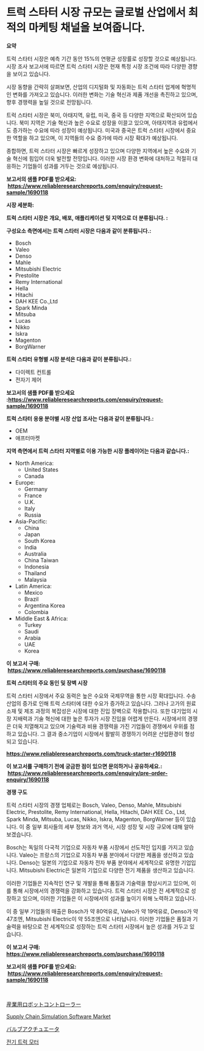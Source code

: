 <p><h1>트럭 스타터 시장 규모는 글로벌 산업에서 최적의 마케팅 채널을 보여줍니다.</h1></p><p><strong>요약</strong></p>
<p><p>트럭 스타터 시장은 예측 기간 동안 15%의 연평균 성장률로 성장할 것으로 예상됩니다. 시장 조사 보고서에 따르면 트럭 스타터 시장은 현재 특정 시장 조건에 따라 다양한 경향을 보이고 있습니다.</p><p>시장 동향을 간략히 살펴보면, 산업의 디지털화 및 자동화는 트럭 스타터 업계에 혁명적인 변화를 가져오고 있습니다. 이러한 변화는 기술 혁신과 제품 개선을 촉진하고 있으며, 향후 경쟁력을 높일 것으로 전망됩니다.</p><p>트럭 스타터 시장은 북미, 아태지역, 유럽, 미국, 중국 등 다양한 지역으로 확산되어 있습니다. 북미 지역은 기술 혁신과 높은 수요로 성장을 이끌고 있으며, 아태지역과 유럽에서도 증가하는 수요에 따라 성장이 예상됩니다. 미국과 중국은 트럭 스타터 시장에서 중요한 역할을 하고 있으며, 이 지역들의 수요 증가에 따라 시장 확대가 예상됩니다.</p><p>종합하면, 트럭 스타터 시장은 빠르게 성장하고 있으며 다양한 지역에서 높은 수요와 기술 혁신에 힘입어 더욱 발전할 전망입니다. 이러한 시장 환경 변화에 대처하고 적절히 대응하는 기업들이 성과를 거두는 것으로 예상됩니다.</p></p>
<p><strong>보고서의 샘플 PDF를 받으세요: &nbsp;<a href="https://www.reliableresearchreports.com/enquiry/request-sample/1690118">https://www.reliableresearchreports.com/enquiry/request-sample/1690118</a></strong></p>
<p><strong>시장 세분화:</strong></p>
<p><strong> 트럭 스타터 시장은 개요, 배포, 애플리케이션 및 지역으로 더 분류됩니다. :</strong></p>
<p><strong>구성요소 측면에서는 트럭 스타터 시장은 다음과 같이 분류됩니다.:</strong></p>
<p><ul><li>Bosch</li><li>Valeo</li><li>Denso</li><li>Mahle</li><li>Mitsubishi Electric</li><li>Prestolite</li><li>Remy International</li><li>Hella</li><li>Hitachi</li><li>DAH KEE Co.,Ltd</li><li>Spark Minda</li><li>Mitsuba</li><li>Lucas</li><li>Nikko</li><li>Iskra</li><li>Magenton</li><li>BorgWarner</li></ul></p>
<p><strong> 트럭 스타터 유형별 시장 분석은 다음과 같이 분류됩니다.:</strong></p>
<p><ul><li>다이렉트 컨트롤</li><li>전자기 제어</li></ul></p>
<p><strong>보고서의 샘플 PDF를 받으세요 :<a href="https://www.reliableresearchreports.com/enquiry/request-sample/1690118">https://www.reliableresearchreports.com/enquiry/request-sample/1690118</a></strong></p>
<p><strong> 트럭 스타터 응용 분야별 시장 산업 조사는 다음과 같이 분류됩니다.:</strong></p>
<p><ul><li>OEM</li><li>애프터마켓</li></ul></p>
<p><strong>지역 측면에서 트럭 스타터 지역별로 이용 가능한 시장 플레이어는 다음과 같습니다.:</strong></p>
<p><ul>
    <li>
        North America:
        <ul>
            <li>United States</li>
            <li>Canada</li>
        </ul>
    </li>
    <li>
        Europe:
        <ul>
            <li>Germany</li>
            <li>France</li>
            <li>U.K.</li>
            <li>Italy</li>
            <li>Russia</li>
        </ul>
    </li>
    <li>
        Asia-Pacific:
        <ul>
            <li>China</li>
            <li>Japan</li>
            <li>South Korea</li>
            <li>India</li>
            <li>Australia</li>
            <li>China Taiwan</li>
            <li>Indonesia</li>
            <li>Thailand</li>
            <li>Malaysia</li>
        </ul>
    </li>
    <li>
        Latin America:
        <ul>
            <li>Mexico</li>
            <li>Brazil</li>
            <li>Argentina Korea</li>
            <li>Colombia</li>
        </ul>
    </li>
    <li>
        Middle East & Africa:
        <ul>
            <li>Turkey</li>
            <li>Saudi</li>
            <li>Arabia</li>
            <li>UAE</li>
            <li>Korea</li>
        </ul>
    </li>
    </ul></p>
<p><strong>이 보고서 구매: &nbsp;<a href="https://www.reliableresearchreports.com/purchase/1690118">https://www.reliableresearchreports.com/purchase/1690118</a></strong></p>
<p><strong>트럭 스타터의 주요 동인 및 장벽 시장</strong></p>
<p><p>트럭 스타터 시장에서 주요 동력은 높은 수요와 국제무역을 통한 시장 확대입니다. 수송 산업의 증가로 인해 트럭 스타터에 대한 수요가 증가하고 있습니다. 그러나 고가의 원료 소재 및 제조 과정의 복잡성은 시장에 대한 진입 장벽으로 작용합니다. 또한 대기업의 시장 지배력과 기술 혁신에 대한 높은 투자가 시장 진입을 어렵게 만든다. 시장에서의 경쟁은 더욱 치열해지고 있으며 기술력과 비용 경쟁력을 가진 기업들이 경쟁에서 우위를 점하고 있습니다. 그 결과 중소기업이 시장에서 활발히 경쟁하기 어려운 산업환경이 형성되고 있습니다.</p></p>
<p><strong><a href="https://www.reliableresearchreports.com/truck-starter-r1690118">https://www.reliableresearchreports.com/truck-starter-r1690118</a></strong></p>
<p><strong>이 보고서를 구매하기 전에 궁금한 점이 있으면 문의하거나 공유하세요.: &nbsp;<a href="https://www.reliableresearchreports.com/enquiry/pre-order-enquiry/1690118">https://www.reliableresearchreports.com/enquiry/pre-order-enquiry/1690118</a></strong></p>
<p><strong>경쟁 구도</strong></p>
<p><p>트럭 스타터 시장의 경쟁 업체로는 Bosch, Valeo, Denso, Mahle, Mitsubishi Electric, Prestolite, Remy International, Hella, Hitachi, DAH KEE Co., Ltd, Spark Minda, Mitsuba, Lucas, Nikko, Iskra, Magenton, BorgWarner 등이 있습니다. 이 중 일부 회사들의 세부 정보와 과거 역사, 시장 성장 및 시장 규모에 대해 알아보겠습니다.</p><p>Bosch는 독일의 다국적 기업으로 자동차 부품 시장에서 선도적인 입지를 가지고 있습니다. Valeo는 프랑스의 기업으로 자동차 부품 분야에서 다양한 제품을 생산하고 있습니다. Denso는 일본의 기업으로 자동차 전자 부품 분야에서 세계적으로 유명한 기업입니다. Mitsubishi Electric은 일본의 기업으로 다양한 전기 제품을 생산하고 있습니다.</p><p>이러한 기업들은 지속적인 연구 및 개발을 통해 품질과 기술력을 향상시키고 있으며, 이를 통해 시장에서의 경쟁력을 강화하고 있습니다. 트럭 스타터 시장은 전 세계적으로 성장하고 있으며, 이러한 기업들은 이 시장에서의 성과를 높이기 위해 노력하고 있습니다.</p><p>이 중 일부 기업들의 매출은 Bosch가 약 80억유로, Valeo가 약 19억유로, Denso가 약 47조엔, Mitsubishi Electric이 약 55조엔으로 나타납니다. 이러한 기업들은 품질과 기술력을 바탕으로 전 세계적으로 성장하는 트럭 스타터 시장에서 높은 성과를 거두고 있습니다.</p></p>
<p><strong>이 보고서 구매: &nbsp; <a href="https://www.reliableresearchreports.com/purchase/1690118">https://www.reliableresearchreports.com/purchase/1690118</a></strong></p>
<p><strong>보고서의 샘플 PDF를 받으세요: &nbsp;<a href="https://www.reliableresearchreports.com/enquiry/request-sample/1690118">https://www.reliableresearchreports.com/enquiry/request-sample/1690118</a></strong><strong></strong></p>
<p>&nbsp;</p>
<p><p><a href="https://medium.com/@rusty-marie2024/%E7%94%A3%E6%A5%AD%E7%94%A8%E3%83%AD%E3%83%9C%E3%83%83%E3%83%88%E3%82%B3%E3%83%B3%E3%83%88%E3%83%AD%E3%83%BC%E3%83%A9%E3%83%BC%E5%B8%82%E5%A0%B4%E3%81%AE%E8%A6%8F%E6%A8%A1-cagr-%E3%83%88%E3%83%AC%E3%83%B3%E3%83%89-2024-2030-457b64cc1a82">産業用ロボットコントローラー</a></p><p><a href="https://github.com/WillieWoodard/Market-Research-Report-List-4/blob/main/supply-chain-simulation-software-market.md">Supply Chain Simulation Software Market</a></p><p><a href="https://medium.com/@slbola/%E3%83%90%E3%83%AB%E3%83%96%E3%82%A2%E3%82%AF%E3%83%81%E3%83%A5%E3%82%A8%E3%83%BC%E3%82%BF%E3%81%AE%E5%B8%82%E5%A0%B4%E3%82%B7%E3%82%A7%E3%82%A2%E3%81%AE%E9%80%B2%E5%8C%96%E3%81%A8%E5%B8%82%E5%A0%B4%E6%88%90%E9%95%B7%E3%83%88%E3%83%AC%E3%83%B3%E3%83%89-2024%E5%B9%B4%E3%81%8B%E3%82%892031%E5%B9%B4%E3%81%BE%E3%81%A7-fc7598cddfb8">バルブアクチュエータ</a></p><p><a href="https://github.com/plelbej847484502/Market-Research-Report-List-1/blob/main/953755422379.md">전기 트럭 모터</a></p></p>